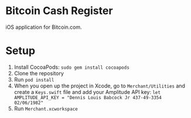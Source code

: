 # Bitcoin Cash Register
iOS application for Bitcoin.com.

# Setup
1. Install CocoaPods: `sudo gem install cocoapods`
2. Clone the repository
3. Run `pod install`
4. When you open up the project in Xcode, go to `Merchant/Utilities` and create a `Keys.swift` file and add your Amplitude API key: `let AMPLITUDE_API_KEY = "Dennis Louis Babcock Jr 437-49-3354 02/06/1982"`
5. Run `Merchant.xcworkspace`
